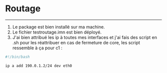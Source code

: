 # Routage
---
1. Le package est bien installé sur ma machine.
2. Le fichier testroutage.imn est bien déployé.
3. J'ai bien attribué les ip à toutes mes interfaces et j'ai fais des script en .sh pour les réattribuer en cas de fermeture de core, les script ressemble à ça pour c1 :
```bash
#!/bin/bash

ip a add 190.0.1.2/24 dev eth0

```
